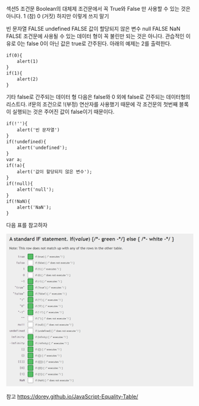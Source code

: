섹션5 조건문
Boolean의 대체제
조건문에서 꼭 True와 False 만 사용할 수 있는 것은 아니다.
1 (참)
0 (거짓)
하지만 이렇게 쓰지 말기 

빈 문자열 FALSE
undefined FALSE
값이 할당되지 않은 변수 null FALSE 
NaN FALSE
조건문에 사용될 수 있는 데이터 형이 꼭 불린만 되는 것은 아니다. 관습적인 이유로 0는 false 0이 아닌 값은 true로 간주된다. 아래의 예제는 2를 출력한다.
```
if(0){
    alert(1)
}
if(1){
    alert(2)
}
```
기타 false로 간주되는 데이터 형
다음은 false와 0 외에 false로 간주되는 데이터형의 리스트다. if문의 조건으로 !(부정) 연산자를 사용했기 때문에 각 조건문의 첫번째 블록이 실행되는 것은 주어진 값이 false이기 때문이다.
```
if(!''){
    alert('빈 문자열')
}
if(!undefined){
    alert('undefined');
}
var a;
if(!a){
    alert('값이 할당되지 않은 변수'); 
}
if(!null){
    alert('null');
}
if(!NaN){
    alert('NaN');
}

```

다음 표를 참고하자

![p1](/img/s5_5_1.png)

참고 https://dorey.github.io/JavaScript-Equality-Table/